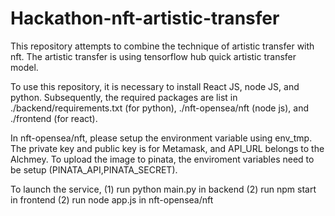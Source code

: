 # Hackathon-nft-artistic-transfer

This repository attempts to combine the technique of artistic transfer with nft.
The artistic transfer is using tensorflow hub quick artistic transfer model.


To use this repository, it is necessary to install React JS, node JS, and python.
Subsequently, the required packages are list in ./backend/requirements.txt (for python), ./nft-opensea/nft (node js), and ./frontend (for react).

In nft-opensea/nft, please setup the environment variable using env_tmp. The private key and public key is for Metamask, and API_URL belongs to the Alchmey. To upload the image to pinata, the enviroment variables need to be setup (PINATA_API,PINATA_SECRET).

To launch the service, 
(1) run python main.py in backend
(2) run npm start in frontend
(2) run node app.js in nft-opensea/nft